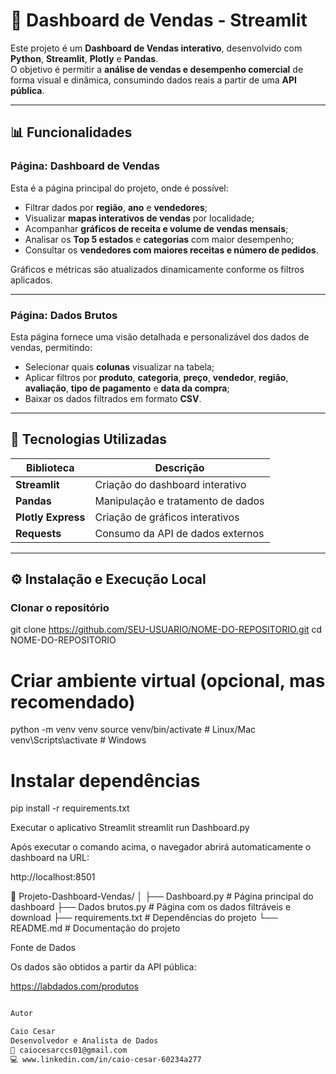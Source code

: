 # 🧭 Dashboard de Vendas - Streamlit

Este projeto é um **Dashboard de Vendas interativo**, desenvolvido com **Python**, **Streamlit**, **Plotly** e **Pandas**.  
O objetivo é permitir a **análise de vendas e desempenho comercial** de forma visual e dinâmica, consumindo dados reais a partir de uma **API pública**.

---

## 📊 Funcionalidades

### **Página: Dashboard de Vendas**
Esta é a página principal do projeto, onde é possível:
- Filtrar dados por **região**, **ano** e **vendedores**;  
- Visualizar **mapas interativos de vendas** por localidade;  
- Acompanhar **gráficos de receita e volume de vendas mensais**;  
- Analisar os **Top 5 estados** e **categorias** com maior desempenho;  
- Consultar os **vendedores com maiores receitas e número de pedidos**.  

Gráficos e métricas são atualizados dinamicamente conforme os filtros aplicados.

---

### **Página: Dados Brutos**
Esta página fornece uma visão detalhada e personalizável dos dados de vendas, permitindo:
- Selecionar quais **colunas** visualizar na tabela;  
- Aplicar filtros por **produto**, **categoria**, **preço**, **vendedor**, **região**, **avaliação**, **tipo de pagamento** e **data da compra**;  
- Baixar os dados filtrados em formato **CSV**.  

---

## 🧩 Tecnologias Utilizadas

| Biblioteca | Descrição |
|-------------|------------|
| **Streamlit** | Criação do dashboard interativo |
| **Pandas** | Manipulação e tratamento de dados |
| **Plotly Express** | Criação de gráficos interativos |
| **Requests** | Consumo da API de dados externos |

---

## ⚙️ Instalação e Execução Local

### **Clonar o repositório**

git clone https://github.com/SEU-USUARIO/NOME-DO-REPOSITORIO.git
cd NOME-DO-REPOSITORIO

# Criar ambiente virtual (opcional, mas recomendado)
python -m venv venv
source venv/bin/activate    # Linux/Mac
venv\Scripts\activate       # Windows

# Instalar dependências
pip install -r requirements.txt

Executar o aplicativo Streamlit
streamlit run Dashboard.py

Após executar o comando acima, o navegador abrirá automaticamente o dashboard na URL:

http://localhost:8501

📁 Projeto-Dashboard-Vendas/
│
├── Dashboard.py           # Página principal do dashboard
├── Dados brutos.py        # Página com os dados filtráveis e download
├── requirements.txt       # Dependências do projeto
└── README.md              # Documentação do projeto

Fonte de Dados

Os dados são obtidos a partir da API pública:

https://labdados.com/produtos

```bash

Autor

Caio Cesar
Desenvolvedor e Analista de Dados
📧 caiocesarccs01@gmail.com
💻 www.linkedin.com/in/caio-cesar-60234a277
